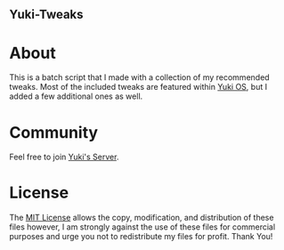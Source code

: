 ## Yuki-Tweaks

# About
This is a batch script that I made with a collection of my recommended tweaks. Most of the included tweaks are featured within [Yuki OS](https://github.com/YukiWasTake/YukiOS), but I added a few additional ones as well.

# Community
Feel free to join [Yuki's Server](https://discord.gg/wGM4TZRUmG).

# License
The [MIT License](https://github.com/YukiWasTake/Yuki-Tweaks/edit/main/LICENSE) allows the copy, modification, and distribution of these files however, I am strongly against the use of these files for commercial purposes and urge you not to redistribute my files for profit. Thank You!
